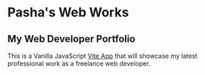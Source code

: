 # Pasha's Web Works

## My Web Developer Portfolio

This is a Vanilla JavaScript [Vite App](https://vitejs.dev/) that will showcase my latest professional work as a freelance web developer. 